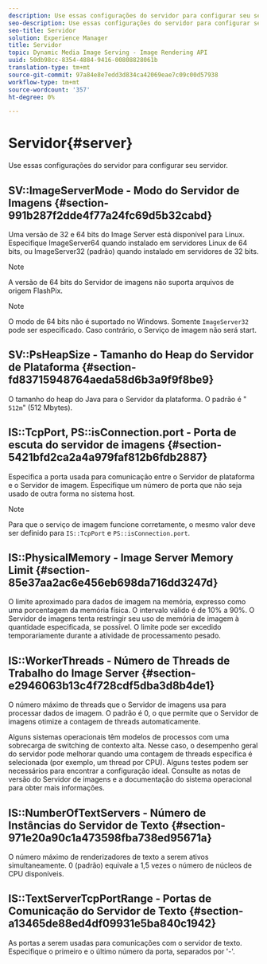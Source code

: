 ```yaml
---
description: Use essas configurações do servidor para configurar seu servidor.
seo-description: Use essas configurações do servidor para configurar seu servidor.
seo-title: Servidor
solution: Experience Manager
title: Servidor
topic: Dynamic Media Image Serving - Image Rendering API
uuid: 50db98cc-8354-4884-9416-00808828061b
translation-type: tm+mt
source-git-commit: 97a84e8e7edd3d834ca42069eae7c09c00d57938
workflow-type: tm+mt
source-wordcount: '357'
ht-degree: 0%

---
```



# Servidor{#server}

Use essas configurações do servidor para configurar seu servidor.

## SV::ImageServerMode - Modo do Servidor de Imagens {#section-991b287f2dde4f77a24fc69d5b32cabd}

Uma versão de 32 e 64 bits do Image Server está disponível para Linux. Especifique ImageServer64 quando instalado em servidores Linux de 64 bits, ou ImageServer32 (padrão) quando instalado em servidores de 32 bits.

>[!NOTE]
>
>A versão de 64 bits do Servidor de imagens não suporta arquivos de origem FlashPix.

>[!NOTE]
>
>O modo de 64 bits não é suportado no Windows. Somente `ImageServer32` pode ser especificado. Caso contrário, o Serviço de imagem não será start.

## SV::PsHeapSize - Tamanho do Heap do Servidor de Plataforma {#section-fd83715948764aeda58d6b3a9f9f8be9}

O tamanho do heap do Java para o Servidor da plataforma. O padrão é &quot; `512m`&quot; (512 Mbytes).

## IS::TcpPort, PS::isConnection.port - Porta de escuta do servidor de imagens {#section-5421bfd2ca2a4a979faf812b6fdb2887}

Especifica a porta usada para comunicação entre o Servidor de plataforma e o Servidor de imagem. Especifique um número de porta que não seja usado de outra forma no sistema host.

>[!NOTE]
>
>Para que o serviço de imagem funcione corretamente, o mesmo valor deve ser definido para `IS::TcpPort` e `PS::isConnection.port`.

## IS::PhysicalMemory - Image Server Memory Limit {#section-85e37aa2ac6e456eb698da716dd3247d}

O limite aproximado para dados de imagem na memória, expresso como uma porcentagem da memória física. O intervalo válido é de 10% a 90%. O Servidor de imagens tenta restringir seu uso de memória de imagem à quantidade especificada, se possível. O limite pode ser excedido temporariamente durante a atividade de processamento pesado.

## IS::WorkerThreads - Número de Threads de Trabalho do Image Server {#section-e2946063b13c4f728cdf5dba3d8b4de1}

O número máximo de threads que o Servidor de imagens usa para processar dados de imagem. O padrão é 0, o que permite que o Servidor de imagens otimize a contagem de threads automaticamente.

Alguns sistemas operacionais têm modelos de processos com uma sobrecarga de switching de contexto alta. Nesse caso, o desempenho geral do servidor pode melhorar quando uma contagem de threads específica é selecionada (por exemplo, um thread por CPU). Alguns testes podem ser necessários para encontrar a configuração ideal. Consulte as notas de versão do Servidor de imagens e a documentação do sistema operacional para obter mais informações.

## IS::NumberOfTextServers - Número de Instâncias do Servidor de Texto {#section-971e20a90c1a473598fba738ed95671a}

O número máximo de renderizadores de texto a serem ativos simultaneamente. 0 (padrão) equivale a 1,5 vezes o número de núcleos de CPU disponíveis.

## IS::TextServerTcpPortRange - Portas de Comunicação do Servidor de Texto {#section-a13465de88ed4df09931e5ba840c1942}

As portas a serem usadas para comunicações com o servidor de texto. Especifique o primeiro e o último número da porta, separados por &#39;-&#39;.
